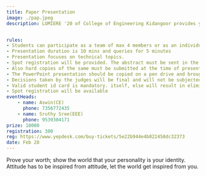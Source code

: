 ```yaml
---
title: Paper Presentation
image: ./pap.jpeg
description: LUMIERE '20 of College of Engineering Kidangoor provides you an opportunity for showcasing your innovative ideas......


rules: 
- Students can participate as a team of max 4 members or as an individual.
- Presentation duration is 10 mins and queries for 5 minutes
- Presentation focuses on technical topics.
- Spot registration will be provided. The abstract must be sent in the prescribed format during online registration to iamaswinkrishna47@gmail.com
- Also hard copies of the same must be submitted at the time of presentation.
- The PowerPoint presentation should be copied on a pen drive and brought.
- Decisions taken by the judges will be final and will not be subjected to any further discussions.
- Valid student id card is mandatory. itself, else will result in elimination. 
- Spot registration will be available
eventHeads:
    - name: Aswin(CE)
      phone: 7356772435
    - name: Sruthy Sree(EEE)
      phone: 9539304171
prize: 10000
registration: 300
reg: https://www.yepdesk.com/buy-tickets/5e22b944e4b022450dc32373
date: Feb 28
---
```


Prove your worth; show the world that your personality is your identity. Attitude has to be inspired from attitude, let the world get inspired from you.

